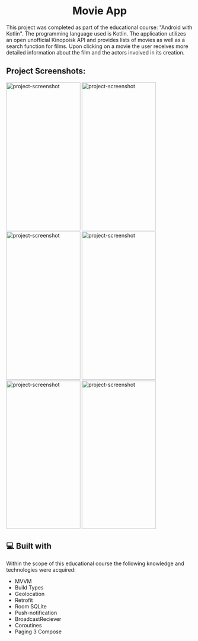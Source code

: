 <h1 align="center" id="title">Movie App</h1>

<p id="description">
  This project was completed as part of the educational course: "Android with Kotlin". The programming language used is Kotlin. The application utilizes an open unofficial Kinopoisk API and provides lists of movies as well as a search function for films. Upon clicking on a movie the user receives more detailed information about the film and the actors involved in its creation. 
</p>

<h2>Project Screenshots:</h2>

<img src="https://i.ibb.co.com/gZyYqtw/IMG-20231004-013304.jpg" alt="project-screenshot" width="200" height="400/"> <img src="https://i.ibb.co.com/QJLHmXy/IMG-20231004-013634.jpg" alt="project-screenshot" width="200" height="400/"> <img src="https://i.ibb.co.com/qnFPwYG/IMG-20231004-013552.jpg" alt="project-screenshot" width="200" height="400/"> 
<img src="https://i.ibb.co.com/T8VCywJ/IMG-20231004-013408.jpg" alt="project-screenshot" width="200" height="400/"> <img src="https://i.ibb.co.com/Cw2FdW6/IMG-20231004-013530.jpg" alt="project-screenshot" width="200" height="400/"> <img src="https://i.ibb.co.com/9qpp8VX/IMG-20230924-194501.jpg" alt="project-screenshot" width="200" height="400/">

  
  
<h2>💻 Built with</h2>

Within the scope of this educational course the following knowledge and technologies were acquired:

*   MVVM
*   Build Types
*   Geolocation
*   Retrofit
*   Room SQLite
*   Push-notification
*   BroadcastReciever
*   Coroutines
*   Paging 3 Compose
